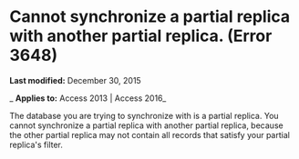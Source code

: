 
# Cannot synchronize a partial replica with another partial replica. (Error 3648)

 **Last modified:** December 30, 2015

 _ **Applies to:** Access 2013 | Access 2016_

The database you are trying to synchronize with is a partial replica. You cannot synchronize a partial replica with another partial replica, because the other partial replica may not contain all records that satisfy your partial replica's filter.

